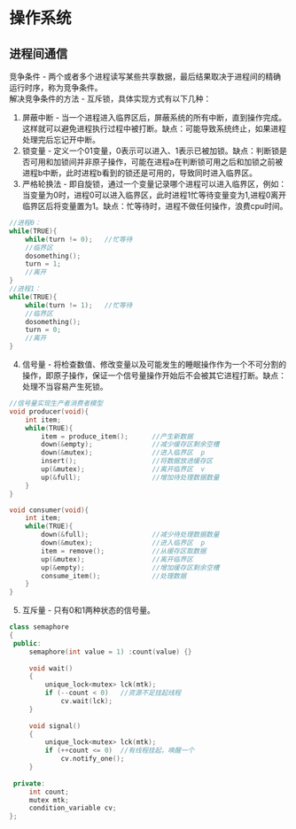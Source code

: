 # 操作系统
## 进程间通信
竞争条件 - 两个或者多个进程读写某些共享数据，最后结果取决于进程间的精确运行时序，称为竞争条件。  
解决竞争条件的方法 - 互斥锁，具体实现方式有以下几种：  
1. 屏蔽中断 - 当一个进程进入临界区后，屏蔽系统的所有中断，直到操作完成。这样就可以避免进程执行过程中被打断。缺点：可能导致系统终止，如果进程处理完后忘记开中断。  
2. 锁变量 - 定义一个01变量，0表示可以进入、1表示已被加锁。缺点：判断锁是否可用和加锁间并非原子操作，可能在进程a在判断锁可用之后和加锁之前被进程b中断，此时进程b看到的锁还是可用的，导致同时进入临界区。  
3. 严格轮换法 - 即自旋锁，通过一个变量记录哪个进程可以进入临界区，例如：当变量为0时，进程0可以进入临界区，此时进程1忙等待变量变为1,进程0离开临界区后将变量置为1。缺点：忙等待时，进程不做任何操作，浪费cpu时间。  
```cpp 
//进程0：
while(TRUE){
	while(turn != 0);	//忙等待
	//临界区
	dosomething();
	turn = 1;
	//离开
}
//进程1：
while(TRUE){
	while(turn != 1);	//忙等待
	//临界区
	dosomething();
	turn = 0;
	//离开
}
```  
4. 信号量 - 将检查数值、修改变量以及可能发生的睡眠操作作为一个不可分割的操作，即原子操作，保证一个信号量操作开始后不会被其它进程打断。缺点：处理不当容易产生死锁。  
```cpp
//信号量实现生产者消费者模型
void producer(void){
	int item;
	while(TRUE){
		item = produce_item();		//产生新数据
		down(&empty);				//减少缓存区剩余空槽
		down(&mutex);				//进入临界区  p
		insert();					//将数据放进缓存区
		up(&mutex);					//离开临界区  v
		up(&full);					//增加待处理数据数量
	}
}

void consumer(void){
	int item;
	while(TRUE){
		down(&full);				//减少待处理数据数量
		down(&mutex);				//进入临界区  p
		item = remove();			//从缓存区取数据
		up(&mutex);					//离开临界区
		up(&empty);					//增加缓存区剩余空槽
		consume_item();				//处理数据
	}
}
``` 
5. 互斥量 - 只有0和1两种状态的信号量。  
```cpp 
class semaphore
{
 public:
     semaphore(int value = 1) :count(value) {}
 
     void wait()
     {
         unique_lock<mutex> lck(mtk);
         if (--count < 0)	//资源不足挂起线程
             cv.wait(lck);
     }
 
     void signal()
     {
         unique_lock<mutex> lck(mtk);
         if (++count <= 0)	//有线程挂起，唤醒一个
             cv.notify_one();
     }
 
 private:
     int count;
     mutex mtk;
     condition_variable cv;
};
``` 
